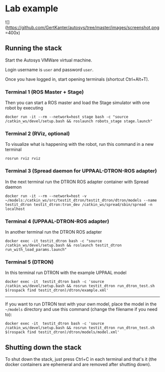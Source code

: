 # Lab example

![](https://github.com/GertKanter/autosys/tree/master/images/screenshot.png =400x)

## Running the stack
Start the Autosys VMWare virtual machine.

Login username is `user` and password `user`.

Once you have logged in, start opening terminals (shortcut Ctrl+Alt+T).

### Terminal 1 (ROS Master + Stage)
Then you can start a ROS master and load the Stage simulator with one robot by executing
```
docker run -it --rm --network=host stage bash -c "source /catkin_ws/devel/setup.bash && roslaunch robots_stage stage.launch"
```

### Terminal 2 (RViz, optional)
To visualize what is happening with the robot, run this command in a new terminal
```
rosrun rviz rviz
```

### Terminal 3 (Spread daemon for UPPAAL-DTRON-ROS adapter)
In the next  terminal run the DTRON ROS adapter container with Spread daemon
```
docker run -it --rm --network=host -v ~/models:/catkin_ws/src/testit_dtron/testit_dtron/dtron/models --name testit_dtron testit_dtron:tron_dev /catkin_ws/spread/sbin/spread -n localhost
```

### Terminal 4 (UPPAAL-DTRON-ROS adapter)
In another terminal run the DTRON ROS adapter
```
docker exec -it testit_dtron bash -c "source /catkin_ws/devel/setup.bash && roslaunch testit_dtron run_with_load_params.launch"
```

### Terminal 5 (DTRON)
In this terminal run DTRON with the example UPPAAL model
```
docker exec -it  testit_dtron bash -c 'source /catkin_ws/devel/setup.bash && rosrun testit_dtron run_dtron_test.sh $(rospack find testit_dtron)/dtron/example.xml'
```

---

If you want to run DTRON test with your own model, place the model in the `~/models` directory and use this command (change the filename if you need to):
```
docker exec -it  testit_dtron bash -c 'source /catkin_ws/devel/setup.bash && rosrun testit_dtron run_dtron_test.sh $(rospack find testit_dtron)/dtron/models/model.xml'
```

## Shutting down the stack
To shut down the stack, just press Ctrl+C in each terminal and that's it (the docker containers are ephemeral and are removed after shutting down).